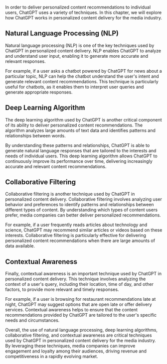 
In order to deliver personalized content recommendations to individual users, ChatGPT uses a variety of techniques. In this chapter, we will explore how ChatGPT works in personalized content delivery for the media industry.

Natural Language Processing (NLP)
---------------------------------

Natural language processing (NLP) is one of the key techniques used by ChatGPT in personalized content delivery. NLP enables ChatGPT to analyze and understand user input, enabling it to generate more accurate and relevant responses.

For example, if a user asks a chatbot powered by ChatGPT for news about a particular topic, NLP can help the chatbot understand the user's intent and generate relevant content recommendations. This technique is particularly useful for chatbots, as it enables them to interpret user queries and generate appropriate responses.

Deep Learning Algorithm
-----------------------

The deep learning algorithm used by ChatGPT is another critical component of its ability to deliver personalized content recommendations. The algorithm analyzes large amounts of text data and identifies patterns and relationships between words.

By understanding these patterns and relationships, ChatGPT is able to generate natural language responses that are tailored to the interests and needs of individual users. This deep learning algorithm allows ChatGPT to continuously improve its performance over time, delivering increasingly accurate and relevant content recommendations.

Collaborative Filtering
-----------------------

Collaborative filtering is another technique used by ChatGPT in personalized content delivery. Collaborative filtering involves analyzing user behavior and preferences to identify patterns and relationships between different types of content. By understanding which types of content users prefer, media companies can better deliver personalized recommendations.

For example, if a user frequently reads articles about technology and science, ChatGPT may recommend similar articles or videos based on these interests. Collaborative filtering is particularly effective for delivering personalized content recommendations when there are large amounts of data available.

Contextual Awareness
--------------------

Finally, contextual awareness is an important technique used by ChatGPT in personalized content delivery. This technique involves analyzing the context of a user's query, including their location, time of day, and other factors, to provide more relevant and timely responses.

For example, if a user is browsing for restaurant recommendations late at night, ChatGPT may suggest options that are open late or offer delivery services. Contextual awareness helps to ensure that the content recommendations provided by ChatGPT are tailored to the user's specific needs and circumstances.

Overall, the use of natural language processing, deep learning algorithms, collaborative filtering, and contextual awareness are critical techniques used by ChatGPT in personalized content delivery for the media industry. By leveraging these techniques, media companies can improve engagement and loyalty among their audiences, driving revenue and competitiveness in a rapidly evolving market.
